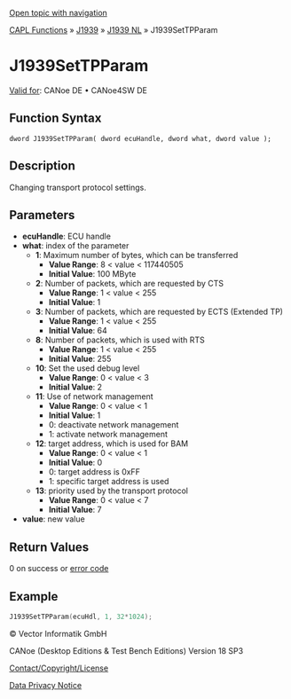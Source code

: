 [Open topic with navigation](../../../../../../CANoeDEFamily.htm#Topics/CAPLFunctions/J1939/J1939NodeLayer/Functions/CAPLfunctionJ1939SetTPParam.md)

[CAPL Functions](../../../CAPLfunctions.md) » [J1939](../../CAPLfunctionsJ1939StartPage.md) » [J1939 NL](../CAPLfunctionsJ1939NLOverview.md) » J1939SetTPParam

# J1939SetTPParam

[Valid for](../../../../Shared/FeatureAvailability.md): CANoe DE • CANoe4SW DE

## Function Syntax

```
dword J1939SetTPParam( dword ecuHandle, dword what, dword value );
```

## Description

Changing transport protocol settings.

## Parameters

- **ecuHandle**: ECU handle
- **what**: index of the parameter
  - **1**: Maximum number of bytes, which can be transferred
    - **Value Range**: 8 < value < 117440505
    - **Initial Value**: 100 MByte
  - **2**: Number of packets, which are requested by CTS
    - **Value Range**: 1 < value < 255
    - **Initial Value**: 1
  - **3**: Number of packets, which are requested by ECTS (Extended TP)
    - **Value Range**: 1 < value < 255
    - **Initial Value**: 64
  - **8**: Number of packets, which is used with RTS
    - **Value Range**: 1 < value < 255
    - **Initial Value**: 255
  - **10**: Set the used debug level
    - **Value Range**: 0 < value < 3
    - **Initial Value**: 2
  - **11**: Use of network management
    - **Value Range**: 0 < value < 1
    - **Initial Value**: 1
    - 0: deactivate network management
    - 1: activate network management
  - **12**: target address, which is used for BAM
    - **Value Range**: 0 < value < 1
    - **Initial Value**: 0
    - 0: target address is 0xFF
    - 1: specific target address is used
  - **13**: priority used by the transport protocol
    - **Value Range**: 0 < value < 7
    - **Initial Value**: 7
- **value**: new value

## Return Values

0 on success or [error code](../CAPLfunctionsJ1939NLErrorCodes.md)

## Example

```c
J1939SetTPParam(ecuHdl, 1, 32*1024);
```

© Vector Informatik GmbH

CANoe (Desktop Editions & Test Bench Editions) Version 18 SP3

[Contact/Copyright/License](../../../../Shared/ContactCopyrightLicense.md)

[Data Privacy Notice](https://www.vector.com/int/en/company/get-info/privacy-policy/)

